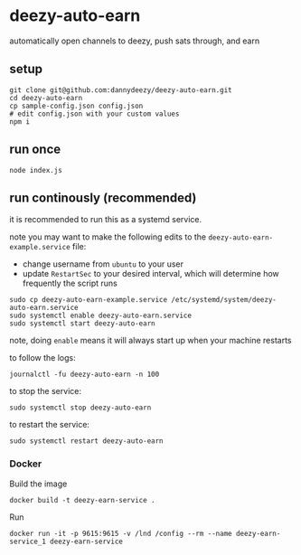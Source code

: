 # deezy-auto-earn

automatically open channels to deezy, push sats through, and earn

## setup

```
git clone git@github.com:dannydeezy/deezy-auto-earn.git
cd deezy-auto-earn
cp sample-config.json config.json
# edit config.json with your custom values
npm i
```

## run once

```
node index.js
```

## run continously (recommended)

it is recommended to run this as a systemd service.

note you may want to make the following edits to the `deezy-auto-earn-example.service` file:

- change username from `ubuntu` to your user
- update `RestartSec` to your desired interval, which will determine how frequently the script runs

```
sudo cp deezy-auto-earn-example.service /etc/systemd/system/deezy-auto-earn.service
sudo systemctl enable deezy-auto-earn.service
sudo systemctl start deezy-auto-earn
```

note, doing `enable` means it will always start up when your machine restarts

to follow the logs:

```
journalctl -fu deezy-auto-earn -n 100
```

to stop the service:

```
sudo systemctl stop deezy-auto-earn
```

to restart the service:

```
sudo systemctl restart deezy-auto-earn
```

### Docker

Build the image

```
docker build -t deezy-earn-service .
```

Run

```
docker run -it -p 9615:9615 -v /lnd /config --rm --name deezy-earn-service_1 deezy-earn-service
```
